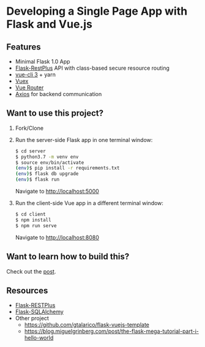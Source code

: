 # Developing a Single Page App with Flask and Vue.js

## Features
* Minimal Flask 1.0 App
* [Flask-RestPlus](http://flask-restplus.readthedocs.io) API with class-based secure resource routing
* [vue-cli 3](https://github.com/vuejs/vue-cli/blob/dev/docs/README.md) + yarn
* [Vuex](https://vuex.vuejs.org/)
* [Vue Router](https://router.vuejs.org/)
* [Axios](https://github.com/axios/axios/) for backend communication

## Want to use this project?

1. Fork/Clone

1. Run the server-side Flask app in one terminal window:

    ```sh
    $ cd server
    $ python3.7 -m venv env
    $ source env/bin/activate
    (env)$ pip install -r requirements.txt
    (env)$ flask db upgrade
    (env)$ flask run
    ```

    Navigate to [http://localhost:5000](http://localhost:5000)

1. Run the client-side Vue app in a different terminal window:

    ```sh
    $ cd client
    $ npm install
    $ npm run serve
    ```

    Navigate to [http://localhost:8080](http://localhost:8080)

## Want to learn how to build this?

Check out the [post](https://testdriven.io/developing-a-single-page-app-with-flask-and-vuejs).

## Resources
* [Flask-RESTPlus](https://flask-restplus.readthedocs.io/en/stable/)
* [Flask-SQLAlchemy](https://flask-sqlalchemy.palletsprojects.com/en/2.x/)
* Other project
  * https://github.com/gtalarico/flask-vuejs-template
  * https://blog.miguelgrinberg.com/post/the-flask-mega-tutorial-part-i-hello-world
